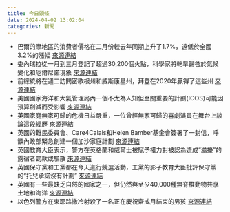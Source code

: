 ```yaml
---
title: 今日頭條
date: 2024-04-02 13:02:04
categories: 新聞            
---
```

- 巴爾的摩地區的消費者價格在二月份較去年同期上升了1.7%，遠低於全國3.2%的漲幅 [來源連結](https://edition.cnn.com/2024/04/02/economy/baltimores-regional-economy-francis-scott-key-bridge/index.html)
- 委內瑞拉從一月到三月登記了超過30,200個火點，科學家將乾旱歸咎於氣候變化和厄爾尼諾現象 [來源連結](https://edition.cnn.com/2024/04/02/climate/venezuela-wildfires-climate-amazon-drought-intl/index.html)
- 前總統將在週二訪問密歇根州和威斯康星州，拜登在2020年贏得了這些州 [來源連結](https://edition.cnn.com/2024/04/02/politics/trump-election-michigan-wisconsin/index.html)
- 美國國家海洋和大氣管理局內一個不太為人知但至關重要的計劃(IOOS)可能因預算削減而受影響 [來源連結](https://edition.cnn.com/2024/04/02/climate/ocean-program-biden-budget-cut/index.html)
- 英國家庭無家可歸的危機日益嚴重，一位曾經無家可歸的喜劇演員在舞台上談論這段經歷 [來源連結](https://www.theguardian.com/stage/2024/apr/02/knock-knock-jokes-homeless-comedian-kev-mud-pun)
- 英國的難民委員會、Care4Calais和Helen Bamber基金會簽署了一封信，呼籲內政部緊急創建一個加沙家庭計劃 [來源連結](https://www.theguardian.com/world/2024/apr/02/call-ukraine-style-visa-scheme-palestinians-uk-family-gaza)
- 英國教育大臣表示，警方在英格蘭和威爾士被賦予權力對被認為造成“滋擾”的露宿者罰款或驅散 [來源連結](https://www.theguardian.com/society/2024/apr/02/rough-sleepers-should-not-be-arrested-just-if-they-smell-says-uk-minister)
- 英國保守黨和工黨都在今天進行競選活動，工黨的影子教育大臣批評保守黨的“托兒承諾沒有計劃” [來源連結](https://www.theguardian.com/politics/live/2024/apr/02/rishi-sunak-tories-keir-starmer-labour-free-childcare-uk-politics-live-news)
- 英國有一些最缺乏自然的國家之一，但仍然與至少40,000種無脊椎動物共享土地和海洋 [來源連結](https://www.theguardian.com/environment/2024/apr/02/invertebrate-of-the-year-2024-all-hail-earths-spineless-heroes)
- 以色列警方在東耶路撒冷射殺了一名正在慶祝齋戒月結束的男孩 [來源連結](https://www.theguardian.com/world/2024/apr/02/firework-family-boy-killed-israeli-police-justice-rami-halhouli)



